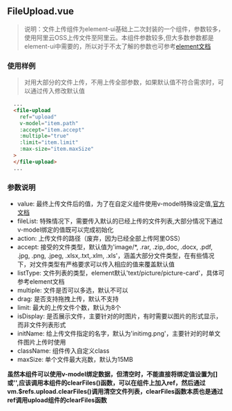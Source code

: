 ## FileUpload.vue

> 说明：文件上传组件为element-ui基础上二次封装的一个组件，参数较多，使用阿里云OSS上传文件至阿里云。本组件参数较多,但大多数参数都是element-ui中需要的，所以对于不太了解的参数也可参考[element文档](http://element-cn.eleme.io/#/zh-CN/component/upload#methods)

### 使用样例

> 对用大部分的文件上传，不用上传全部参数，如果默认值不符合需求时，可以通过传入修改默认值 

```html
  ...
  <file-upload
    ref="upload"
    v-model="item.path"
    :accept="item.accept"
    :multiple="true"
    :limit="item.limit"
    :max-size="item.maxSize"
  >  
  </file-upload>
  ...
```

### 参数说明

- value: 最终上传文件后的值，为了在自定义组件使用v-model特殊设定值,[官方文档](https://cn.vuejs.org/v2/guide/components-custom-events.html#%E8%87%AA%E5%AE%9A%E4%B9%89%E7%BB%84%E4%BB%B6%E7%9A%84-v-model)
- fileList: 特殊情况下，需要传入默认的已经上传的文件列表,大部分情况下通过v-model绑定的值既可以完成初始化
- action: 上传文件的路径（废弃，因为已经全部上传阿里OSS）
- accept: 接受的文件类型，默认值为'image/*, .rar, .zip,.doc, .docx, .pdf, .jpg, .png, .jpeg, .xlsx,.txt,.xlm, .xls'，涵盖大部分文件类型，在有些情况下，对文件类型有严格要求可以传入相应的值来覆盖默认值
- listType: 文件列表的类型，element默认'text/picture/picture-card'，具体可参考element文档
- multiple: 文件是否可以多选，默认不可以
- drag: 是否支持拖拽上传，默认不支持
- limit: 最大的上传文件个数，默认为8个
- isDisplay: 是否展示文件，主要针对的时图片，有时需要以图片的形式显示，而非文件列表形式
- initName: 给上传文件指定的名字，默认为'initimg.png'，主要针对的时单文件图片上传时使用
- className: 组件传入自定义class
- maxSize: 单个文件最大兆数，默认为15MB

**虽然本组件可以使用v-model绑定数据，但清空时，不能直接将绑定值设置为[]或'',应该调用本组件的clearFiles()函数，可以在组件上加入ref，然后通过vm.$refs.upload.clearFiles()调用清空文件列表，clearFiles函数本质也是通过ref调用upload组件的clearFiles函数**